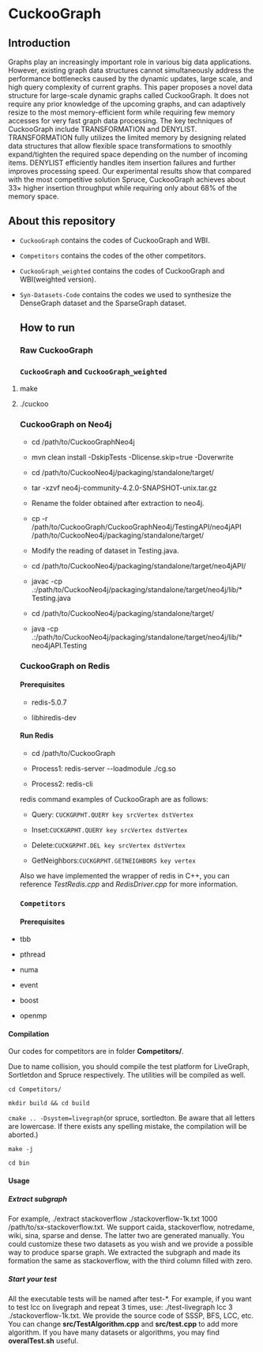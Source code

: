 # CuckooGraph

## Introduction

 Graphs play an increasingly important role in various big data applications. However, existing graph data structures cannot simultaneously address the performance bottlenecks caused by the dynamic updates, large scale, and high query complexity of current graphs. This paper proposes a novel data structure for large-scale dynamic graphs called CuckooGraph. It does not require any prior knowledge of the upcoming graphs, and can adaptively resize to the most memory-efficient form while requiring few memory accesses for very fast graph data processing. The key techniques of CuckooGraph include TRANSFORMATION and DENYLIST. TRANSFORMATION fully utilizes the limited memory by designing related data structures that allow flexible space transformations to smoothly expand/tighten the required space depending on the number of incoming items. DENYLIST efficiently handles item insertion failures and further improves processing speed. Our experimental results show that compared with the most competitive solution Spruce, CuckooGraph achieves about 33× higher insertion throughput while requiring only about 68% of the memory space.

## About this repository

* `CuckooGraph` contains the codes of CuckooGraph and WBI.

* `Competitors` contains the codes of the other competitors.

* `CuckooGraph_weighted` contains the codes of CuckooGraph and WBI(weighted version).

* `Syn-Datasets-Code` contains the codes we used to synthesize the DenseGraph dataset and the SparseGraph dataset.
  
  ## How to run
  
  ### Raw CuckooGraph
  
  ### `CuckooGraph` and `CuckooGraph_weighted`
1. make

2. ./cuckoo
   
   ### CuckooGraph on Neo4j
   
   - cd /path/to/CuckooGraphNeo4j
     
   - mvn clean install -DskipTests -Dlicense.skip=true -Doverwrite
     
   - cd /path/to/CuckooNeo4j/packaging/standalone/target/
  
   - tar -xzvf neo4j-community-4.2.0-SNAPSHOT-unix.tar.gz
  
   - Rename the folder obtained after extraction to neo4j.
  
   - cp -r /path/to/CuckooGraph/CuckooGraphNeo4j/TestingAPI/neo4jAPI /path/to/CuckooNeo4j/packaging/standalone/target/
  
   - Modify the reading of dataset in Testing.java.
  
   - cd /path/to/CuckooNeo4j/packaging/standalone/target/neo4jAPI/
  
   - javac -cp .:/path/to/CuckooNeo4j/packaging/standalone/target/neo4j/lib/* Testing.java
  
   - cd /path/to/CuckooNeo4j/packaging/standalone/target/ 
  
   - java -cp .:/path/to/CuckooNeo4j/packaging/standalone/target/neo4j/lib/* neo4jAPI.Testing
     
   ### CuckooGraph on Redis
   
   #### Prerequisites
   
   - redis-5.0.7
   
   - libhiredis-dev
   
   #### Run Redis
   
   - cd /path/to/CuckooGraph
   
   - Process1:  redis-server --loadmodule ./cg.so
   
   - Process2:  redis-cli
   
   redis command examples of CuckooGraph are as follows:
   
   - Query: `CUCKGRPHT.QUERY key srcVertex dstVertex`
   
   - Inset:`CUCKGRPHT.QUERY key srcVertex dstVertex`
   
   - Delete:`CUCKGRPHT.DEL key srcVertex dstVertex`
   
   - GetNeighbors:`CUCKGRPHT.GETNEIGHBORS key vertex`
   
   Also we have implemented the wrapper of redis in C++, you can reference *TestRedis.cpp* and *RedisDriver.cpp* for more information.
   
   ### `Competitors`
   
   #### Prerequisites
- tbb

- pthread

- numa

- event

- boost

- openmp

#### Compilation

Our codes for competitors are in folder **Competitors/**. 

Due to name collision, you should compile the test platform for LiveGraph, Sortletdon and Spruce respectively. The utilities will be compiled as well.

`cd Competitors/`

`mkdir build && cd build`

`cmake .. -Dsystem=livegraph`(or spruce, sortledton. Be aware that all letters are lowercase. If there exists any spelling mistake, the compilation will be aborted.)

`make -j`

`cd bin`

#### Usage

##### Extract subgraph

For example, ./extract stackoverflow ./stackoverflow-1k.txt 1000 /path/to/sx-stackoverflow.txt. We support caida, stackoverflow, notredame, wiki, sina, sparse and dense. The latter two are generated manually. You could customize these two datasets as you wish and we provide a possible way to produce sparse graph. We extracted the subgraph and made its formation the same as stackoverflow, with the third column filled with zero.

##### Start your test

All the executable tests will be named after test-\*. For example, if you want to test lcc on livegraph and repeat 3 times, use: ./test-livegraph lcc 3 ./stackoverflow-1k.txt. We provide the source code of SSSP, BFS, LCC, etc. You can change **src/TestAlgorithm.cpp** and **src/test.cpp** to add more algorithm. If you have many datasets or algorithms, you may find **overalTest.sh** useful.

